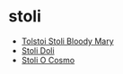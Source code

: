 # stoli

 * [Tolstoi Stoli Bloody Mary](../index/t/tolstoi-stoli-bloody-mary-239805.json)
 * [Stoli Doli](../index/s/stoli-doli.json)
 * [Stoli O Cosmo](../index/s/stoli-o-cosmo.json)
